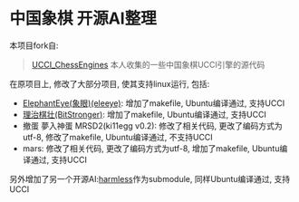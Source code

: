 # 中国象棋 开源AI整理

本项目fork自:
> [UCCI_ChessEngines](https://github.com/walker8088/UCCI_ChessEngines)
本人收集的一些中国象棋UCCI引擎的源代码

在原项目上, 修改了大部分项目, 使其支持linux运行, 包括:
- [ElephantEye(象眼)(eleeye)](https://github.com/xqbase/eleeye): 增加了makefile, Ubuntu编译通过, 支持UCCI
- [理治棋壮(BitStronger)](https://github.com/sswv/bitstronger): 增加了makefile, Ubuntu编译通过, 支持UCCI
- 撤蛋 夢入神蛋 MRSD2(ki11egg v0.2): 修改了相关代码, 更改了编码方式为utf-8, 修改了makefile, Ubuntu编译通过, 不支持UCCI
- mars: 修改了相关代码, 更改了编码方式为utf-8, 增加了makefile, Ubuntu编译通过, 支持UCCI

另外增加了另一个开源AI:[harmless](https://github.com/timebug/harmless)作为submodule, 同样Ubuntu编译通过, 支持UCCI

